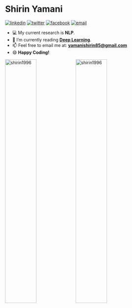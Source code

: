 <h1> Shirin Yamani </h1>

<a href="https://www.linkedin.com/in/shirin-yamani/"><img src="https://img.icons8.com/color/37/000000/linkedin.png" alt="linkedin"/></a>
<a href="https://twitter.com/Shirinyamani"><img src="https://img.icons8.com/color/37/000000/twitter.png" alt="twitter"/></a>
<a href="https://www.facebook.com/shirin.yamani.9/"><img src="https://img.icons8.com/color/37/000000/facebook.png" alt="facebook"/></a>
<a href="mailto:yamanishirin85@gmail.com"><img src="https://img.icons8.com/color/37/000000/gmail.png" alt="email"/></a>

- 💻 My current research is **NLP**.
- 🌱 I’m currently reading [**Deep Learning**](https://www.deeplearningbook.org).
- 📫 Feel free to email me at: **yamanishirin85@gmail.com**
- 😄 **Happy Coding!**

<div>
  <img width="45%" align="left" src="https://github-readme-stats.vercel.app/api/top-langs?username=shirin1996&show_icons=true&locale=en&layout=compact" alt="shirin1996" />
  <img width="45%"  src="https://github-readme-streak-stats.herokuapp.com/?user=shirin1996&" alt="shirin1996" />
</div>
